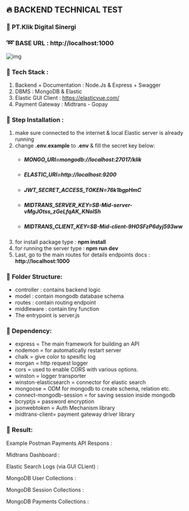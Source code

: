 ## 🔥 **BACKEND TECHNICAL TEST**
### 🏤 **PT.Klik Digital Sinergi**
### ➿ **BASE URL : http://localhost:1000**
![img](https://i.postimg.cc/BvG8NrN6/1-fsse-XIPGEhwmg6kfg-Xy-Ij-A.jpg)
### 🔹 **Tech Stack** :
1. Backend + Documentation : Node.Js & Express + Swagger
2. DBMS : MongoDB & Elastic
3. Elastic GUI Client : https://elasticvue.com/
4. Payment Gateway : Midtrans - Gopay

### 🔹 **Step Installation** :
1. make sure connected to the internet & local Elastic server is already running
2. change **.env.example** to **.env** & fill the secret key below:
    * ##### MONGO_URI=mongodb://localhost:27017/klik
    * ##### ELASTIC_URI=http://localhost:9200
    * ##### JWT_SECRET_ACCESS_TOKEN=76k1bgpHmC
    * ##### MIDTRANS_SERVER_KEY=SB-Mid-server-vMgJOtss_zGeLfqAK_KNolSh
    * ##### MIDTRANS_CLIENT_KEY=SB-Mid-client-9HOSFzP6dyj593ww
3. for install package type : **npm install**
4. for running the server type : **npm run dev**
5. Last, go to the main routes for details endpoints docs :
**http://localhost:1000**


### 🔹 **Folder Structure:**
* controller : contains backend logic
* model : contain mongodb database schema
* routes : contain routing endpoint
* middleware : contain tiny function
* The entrypoint is server.js

### 🔹 **Dependency:**
* express = The main framework for building an API  
* nodemon = for automatically restart server
* chalk = give color to spesific log
* morgan = http request logger
* cors = used to enable CORS with various options.
* winston = logger transporter 
* winston-elasticsearch = connector for elastic search
* mongoose = ODM for mongodb to create schema, relation etc.
* connect-mongodb-session = for saving session inside mongodb 
* bcryptjs = password encryption
* jsonwebtoken = Auth Mechanism library
* midtrans-client= payment gateway driver library

### 🔹 **Result:**

Example Postman Payments API Respons :

Midtrans Dashboard :

Elastic Search Logs (via GUI CLient) : 

MongoDB User Collections :

MongoDB Session Collections :

MongoDB Payments Collections :

